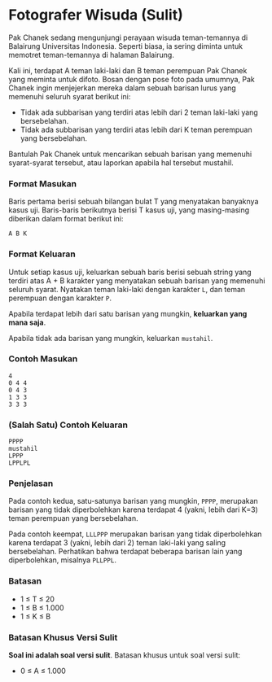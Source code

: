 # Fotografer Wisuda (Sulit)

Pak Chanek sedang mengunjungi perayaan wisuda teman-temannya di Balairung Universitas Indonesia. Seperti biasa, ia sering diminta untuk memotret teman-temannya di halaman Balairung.

Kali ini, terdapat A teman laki-laki dan B teman perempuan Pak Chanek yang meminta untuk difoto. Bosan dengan pose foto pada umumnya, Pak Chanek ingin menjejerkan mereka dalam sebuah barisan lurus yang memenuhi seluruh syarat berikut ini:

- Tidak ada subbarisan yang terdiri atas lebih dari 2 teman laki-laki yang bersebelahan.
- Tidak ada subbarisan yang terdiri atas lebih dari K teman perempuan yang bersebelahan.

Bantulah Pak Chanek untuk mencarikan sebuah barisan yang memenuhi syarat-syarat tersebut, atau laporkan apabila hal tersebut mustahil.

### Format Masukan

Baris pertama berisi sebuah bilangan bulat T yang menyatakan banyaknya kasus uji. Baris-baris berikutnya berisi T kasus uji, yang masing-masing diberikan dalam format berikut ini:

```
A B K
```

### Format Keluaran

Untuk setiap kasus uji, keluarkan sebuah baris berisi sebuah string yang terdiri atas A + B karakter yang menyatakan sebuah barisan yang memenuhi seluruh syarat. Nyatakan teman laki-laki dengan karakter `L`, dan teman perempuan dengan karakter `P`.

Apabila terdapat lebih dari satu barisan yang mungkin, **keluarkan yang mana saja**.

Apabila tidak ada barisan yang mungkin, keluarkan `mustahil`.

### Contoh Masukan

```
4
0 4 4
0 4 3
1 3 3
3 3 3
```

### (Salah Satu) Contoh Keluaran

```
PPPP
mustahil
LPPP
LPPLPL
```

### Penjelasan

Pada contoh kedua, satu-satunya barisan yang mungkin, `PPPP`,  merupakan barisan yang tidak diperbolehkan karena terdapat 4 (yakni, lebih dari K=3) teman perempuan yang bersebelahan.

Pada contoh keempat, `LLLPPP` merupakan barisan yang tidak diperbolehkan karena terdapat 3 (yakni, lebih dari 2) teman laki-laki yang saling bersebelahan. Perhatikan bahwa terdapat beberapa barisan lain yang diperbolehkan, misalnya `PLLPPL`.

### Batasan

- 1 ≤ T ≤ 20
- 1 ≤ B ≤ 1.000
- 1 ≤ K ≤ B

### Batasan Khusus Versi Sulit

**Soal ini adalah soal versi sulit**. Batasan khusus untuk soal versi sulit:

- 0 ≤ A ≤ 1.000
